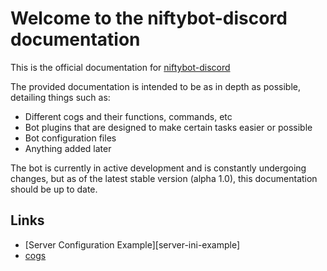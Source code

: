 # Welcome to the niftybot-discord documentation

This is the official documentation for [niftybot-discord](https://github.com/xnifty/niftybot-discord)

The provided documentation is intended to be as in depth as possible, detailing things such as:
* Different cogs and their functions, commands, etc
* Bot plugins that are designed to make certain tasks easier or possible
* Bot configuration files
* Anything added later

The bot is currently in active development and is constantly undergoing changes, but as of the latest stable version (alpha 1.0), this documentation should be up to date.

## Links
* [Server Configuration Example][server-ini-example]
* [cogs](cogs)
